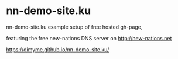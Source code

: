 # nn-demo-site.ku
nn-demo-site.ku example setup of free hosted gh-page, 

featuring the free new-nations DNS server on http://new-nations.net

https://dimyme.github.io/nn-demo-site.ku/
